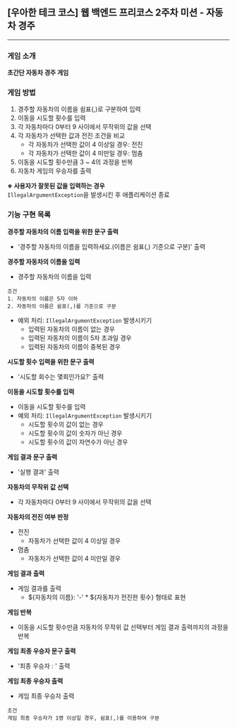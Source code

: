 ## [우아한 테크 코스] 웹 백엔드 프리코스 2주차 미션 - 자동차 경주

---
### 게임 소개
**초간단 자동차 경주 게임**

### 게임 방법
1. 경주할 자동차의 이름을 쉼표(,)로 구분하여 입력
2. 이동을 시도할 횟수를 입력
3. 각 자동차마다 0부터 9 사이에서 무작위의 값을 선택
4. 각 자동차가 선택한 값과 전진 조건을 비교
    - 각 자동차가 선택한 값이 4 이상일 경우: 전진
    - 각 자동차가 선택한 값이 4 미만일 경우: 멈춤
5. 이동을 시도할 횟수만큼 3 ~ 4의 과정을 반복
6. 자동차 게임의 우승자를 출력

**※ 사용자가 잘못된 값을 입력하는 경우**   
`IllegalArgumentException`을 발생시킨 후 애플리케이션 종료

### 기능 구현 목록
**경주할 자동차의 이름 입력을 위한 문구 출력**
- '경주할 자동차의 이름을 입력하세요.(이름은 쉼표(,) 기준으로 구분)' 출력

**경주할 자동차의 이름을 입력**
- 경주할 자동차의 이름을 입력
```
조건
1. 자동차의 이름은 5자 이하
2. 자동차의 이름은 쉼표(,)를 기준으로 구분
```
- 예외 처리: `IllegalArgumentException` 발생시키기
  - 입력된 자동차의 이름이 없는 경우
  - 입력된 자동차의 이름이 5자 초과일 경우
  - 입력된 자동차의 이름이 중복된 경우

**시도할 횟수 입력을 위한 문구 출력**
- '시도할 회수는 몇회인가요?' 출력

**이동을 시도할 횟수를 입력**
- 이동을 시도할 횟수를 입력
- 예외 처리: `IllegalArgumentException` 발생시키기
  - 시도할 횟수의 값이 없는 경우
  - 시도할 횟수의 값이 숫자가 아닌 경우
  - 시도할 횟수의 값이 자연수가 아닌 경우

**게임 결과 문구 출력**
- '실행 결과' 출력

**자동차의 무작위 값 선택**
- 각 자동차마다 0부터 9 사이에서 무작위의 값을 선택

**자동차의 전진 여부 판정**
- 전진
  - 자동차가 선택한 값이 4 이상일 경우
- 멈춤
  - 자동차가 선택한 값이 4 미만일 경우

**게임 결과 출력**
- 게임 결과를 출력
  - ${자동차의 이름}: '-' * ${자동차가 전진한 횟수} 형태로 표현

**게임 반복**
- 이동을 시도할 횟수만큼 자동차의 무작위 값 선택부터 게임 결과 출력까지의 과정을 반복

**게임 최종 우승자 문구 출력**
- '최종 우승자 : ' 출력

**게임 최종 우승자 출력**
- 게임 최종 우승자 출력
```
조건
게임 최종 우승자가 1명 이상일 경우, 쉼표(,)를 이용하여 구분
```
